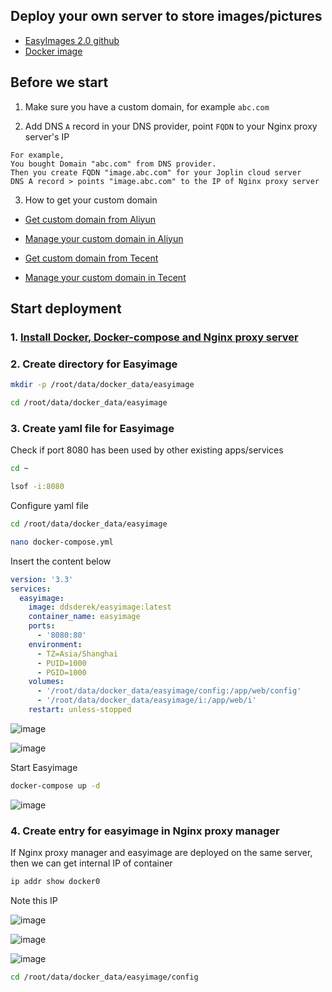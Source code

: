 ## Deploy your own server to store images/pictures

* [EasyImages 2.0 github](https://github.com/icret/EasyImages2.0)
* [Docker image](https://hub.docker.com/r/ddsderek/easyimage)


## Before we start

1. Make sure you have a custom domain, for example `abc.com`

2. Add DNS `A` record in your DNS provider, point `FQDN` to your Nginx proxy server's IP
```
For example,
You bought Domain "abc.com" from DNS provider.
Then you create FQDN "image.abc.com" for your Joplin cloud server
DNS A record > points "image.abc.com" to the IP of Nginx proxy server
```
3. How to get your custom domain
* [Get custom domain from Aliyun](https://wanwang.aliyun.com/domain/)

* [Manage your custom domain in Aliyun](https://account.aliyun.com/login/login.htm?oauth_callback=http%3A%2F%2Fdc.console.aliyun.com%2Fnext%2Findex%3Fspm%3D5176.2020520207.recommends.ddomain.606c4c12SpdlTJ#/domain/list/all-domain)

* [Get custom domain from Tecent](https://cloud.tencent.com/act/pro/domain_sales?fromSource=gwzcw.6927084.6927084.6927084&utm_medium=cpc&utm_id=gwzcw.6927084.6927084.6927084&bd_vid=11313871833741623980)

* [Manage your custom domain in Tecent](https://cloud.tencent.com/login?s_url=https%3A%2F%2Fconsole.cloud.tencent)


## Start deployment

### 1. [Install Docker, Docker-compose and Nginx proxy server](https://github.com/guguji666666/Docker)

### 2. Create directory for Easyimage

```sh
mkdir -p /root/data/docker_data/easyimage
```
```sh
cd /root/data/docker_data/easyimage
```

### 3. Create yaml file for Easyimage

Check if port 8080 has been used by other existing apps/services
```sh
cd ~
```
```sh
lsof -i:8080
```

Configure yaml file
```sh
cd /root/data/docker_data/easyimage
```

```sh
nano docker-compose.yml
```
Insert the content below
```yml
version: '3.3'
services:
  easyimage:
    image: ddsderek/easyimage:latest
    container_name: easyimage
    ports:
      - '8080:80'
    environment:
      - TZ=Asia/Shanghai
      - PUID=1000
      - PGID=1000
    volumes:
      - '/root/data/docker_data/easyimage/config:/app/web/config'
      - '/root/data/docker_data/easyimage/i:/app/web/i'
    restart: unless-stopped
```
![image](https://user-images.githubusercontent.com/96930989/230806090-e31a7304-7d72-47a4-a679-9d50920230fc.png)

![image](https://user-images.githubusercontent.com/96930989/230817422-6aa77896-94be-4027-9a6a-4c99c509947f.png)

Start Easyimage
```sh
docker-compose up -d
```
![image](https://user-images.githubusercontent.com/96930989/230817543-d6487faa-e489-4405-85fa-1e44011733df.png)

### 4. Create entry for easyimage in Nginx proxy manager

If Nginx proxy manager and easyimage are deployed on the same server, then we can get internal IP of container
```sh
ip addr show docker0
```
Note this IP

![image](https://user-images.githubusercontent.com/96930989/230817976-ddeea198-d635-4095-83c2-469712e13623.png)

![image](https://user-images.githubusercontent.com/96930989/230818482-fdca07ac-f8e1-4794-a5bb-c6fbac01e051.png)

![image](https://user-images.githubusercontent.com/96930989/230818550-ac619617-34d6-4eaf-9d8f-2959befba020.png)


```sh
cd /root/data/docker_data/easyimage/config
```

